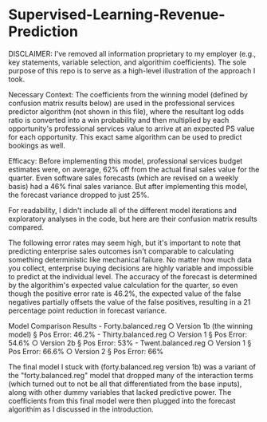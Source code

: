 # Supervised-Learning-Revenue-Prediction
DISCLAIMER: I've removed all information proprietary to my employer (e.g., key statements, variable selection, and algorithim coefficients). The sole purpose of this repo is to serve as a high-level illustration of the approach I took. 

Necessary Context:
The coefficients from the winning model (defined by confusion matrix results below) are used in the professional services predictor algorithm (not shown in this file), 
where the resultant log odds ratio is converted into a win probability and then multiplied by each opportunity's professional services value to arrive at an expected PS value for each opportunity. This exact same algorithm can be used to predict bookings as well.

Efficacy:
Before implementing this model, professional services budget estimates were, on average, 62% off from the actual final sales value for the quarter. Even software sales forecasts (which are revised on a weekly basis) had a 46% final sales variance. But after implementing this model, the forecast variance dropped to just 25%.


For readability, I didn't include all of the different model iterations and exploratory analyses in the code, but here are their confusion matrix results compared. 

The following error rates may seem high, but it's important to note that predicting enterprise sales outcomes isn't comparable to calculating something deterministic like mechanical failure. No matter how much data you collect, enterprise buying decisions are highly variable and impossible to predict at the individual level. The accuracy of the forecast is determined by the algorithim's expected value calculation for the quarter, so even though the positive error rate is 46.2%, the expected value of the false negatives partially offsets the value of the false positives, resulting in a 21 percentage point reduction in forecast variance.  

Model Comparison Results
	- Forty.balanced.reg
		○ Version 1b (the winning model)
			§ Pos Error: 46.2% 
	- Thirty.balanced.reg
		○ Version 1
			§ Pos Error: 54.6%
		○ Version 2b
			§ Pos Error: 53%
	- Twent.balanced.reg
		○ Version 1
			§ Pos Error: 66.6%
		○ Version 2
			§ Pos Error: 66%


The final model I stuck with (forty.balanced.reg version 1b) was a variant of the "forty.balanced.reg" model that dropped many of the interaction terms (which turned out to not be all that differentiated from the base inputs), along with other dummy variables that lacked predictive power. The coefficients from this final model were then plugged into the forecast algorithim as I discussed in the introduction.
